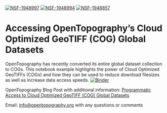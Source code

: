 [![NSF-1948997](https://img.shields.io/badge/NSF-1948997-blue.svg)](https://nsf.gov/awardsearch/showAward?AWD_ID=1948997)
[![NSF-1948994](https://img.shields.io/badge/NSF-1948994-blue.svg)](https://nsf.gov/awardsearch/showAward?AWD_ID=1948994)
[![NSF-1948857](https://img.shields.io/badge/NSF-1948857-blue.svg)](https://nsf.gov/awardsearch/showAward?AWD_ID=1948857)

# Accessing OpenTopography’s Cloud Optimized GeoTIFF (COG) Global Datasets

OpenTopography has recently converted its entire global dataset collection to COGs. This notebook example highlights the power of Cloud Optimized GeoTIFFs (COGs) and how they can be used to reduce download filesizes as well as increase data access speeds.
[![Binder](https://mybinder.org/badge_logo.svg)](https://mybinder.org/v2/gh/OpenTopography/OT_BulkAccess_COGs/main?filepath=OT_BulkAccessCOGs.ipynb)

OpenTopography Blog Post with additional information: [Programmatic Access to Cloud Optimized GeoTIFF (COG) Global Datasets](https://opentopography.org/blog/programmatic-access-cloud-optimized-geotiff-cog-global-datasets)

Email: info@opentopography.org with any questions or comments
